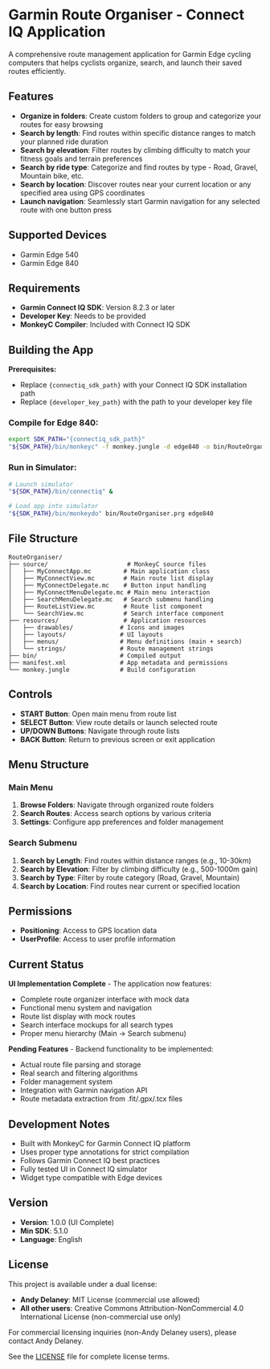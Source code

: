 # Garmin Route Organiser - Connect IQ Application

A comprehensive route management application for Garmin Edge cycling computers that helps cyclists organize, search, and launch their saved routes efficiently.

## Features

- **Organize in folders**: Create custom folders to group and categorize your routes for easy browsing
- **Search by length**: Find routes within specific distance ranges to match your planned ride duration
- **Search by elevation**: Filter routes by climbing difficulty to match your fitness goals and terrain preferences
- **Search by ride type**: Categorize and find routes by type - Road, Gravel, Mountain bike, etc.
- **Search by location**: Discover routes near your current location or any specified area using GPS coordinates
- **Launch navigation**: Seamlessly start Garmin navigation for any selected route with one button press

## Supported Devices

- Garmin Edge 540
- Garmin Edge 840

## Requirements

- **Garmin Connect IQ SDK**: Version 8.2.3 or later
- **Developer Key**: Needs to be provided
- **MonkeyC Compiler**: Included with Connect IQ SDK

## Building the App

**Prerequisites:**
- Replace `{connectiq_sdk_path}` with your Connect IQ SDK installation path
- Replace `{developer_key_path}` with the path to your developer key file

### Compile for Edge 840:
```bash
export SDK_PATH="{connectiq_sdk_path}"
"${SDK_PATH}/bin/monkeyc" -f monkey.jungle -d edge840 -o bin/RouteOrganiser.prg -y {developer_key_path}
```

### Run in Simulator:
```bash
# Launch simulator
"${SDK_PATH}/bin/connectiq" &

# Load app into simulator
"${SDK_PATH}/bin/monkeydo" bin/RouteOrganiser.prg edge840
```

## File Structure

```
RouteOrganiser/
├── source/                      # MonkeyC source files
│   ├── MyConnectApp.mc         # Main application class
│   ├── MyConnectView.mc        # Main route list display
│   ├── MyConnectDelegate.mc    # Button input handling
│   ├── MyConnectMenuDelegate.mc # Main menu interaction
│   ├── SearchMenuDelegate.mc   # Search submenu handling
│   ├── RouteListView.mc        # Route list component
│   └── SearchView.mc           # Search interface component
├── resources/                  # Application resources
│   ├── drawables/             # Icons and images
│   ├── layouts/               # UI layouts
│   ├── menus/                 # Menu definitions (main + search)
│   └── strings/               # Route management strings
├── bin/                       # Compiled output
├── manifest.xml               # App metadata and permissions
└── monkey.jungle              # Build configuration
```

## Controls

- **START Button**: Open main menu from route list
- **SELECT Button**: View route details or launch selected route
- **UP/DOWN Buttons**: Navigate through route lists
- **BACK Button**: Return to previous screen or exit application

## Menu Structure

### Main Menu
1. **Browse Folders**: Navigate through organized route folders
2. **Search Routes**: Access search options by various criteria
3. **Settings**: Configure app preferences and folder management

### Search Submenu
1. **Search by Length**: Find routes within distance ranges (e.g., 10-30km)
2. **Search by Elevation**: Filter by climbing difficulty (e.g., 500-1000m gain)
3. **Search by Type**: Filter by route category (Road, Gravel, Mountain)
4. **Search by Location**: Find routes near current or specified location

## Permissions

- **Positioning**: Access to GPS location data
- **UserProfile**: Access to user profile information

## Current Status

**UI Implementation Complete** - The application now features:
- Complete route organizer interface with mock data
- Functional menu system and navigation
- Route list display with mock routes
- Search interface mockups for all search types
- Proper menu hierarchy (Main → Search submenu)

**Pending Features** - Backend functionality to be implemented:
- Actual route file parsing and storage
- Real search and filtering algorithms
- Folder management system
- Integration with Garmin navigation API
- Route metadata extraction from .fit/.gpx/.tcx files

## Development Notes

- Built with MonkeyC for Garmin Connect IQ platform
- Uses proper type annotations for strict compilation
- Follows Garmin Connect IQ best practices
- Fully tested UI in Connect IQ simulator
- Widget type compatible with Edge devices

## Version

- **Version**: 1.0.0 (UI Complete)
- **Min SDK**: 5.1.0
- **Language**: English

## License

This project is available under a dual license:

- **Andy Delaney**: MIT License (commercial use allowed)
- **All other users**: Creative Commons Attribution-NonCommercial 4.0 International License (non-commercial use only)

For commercial licensing inquiries (non-Andy Delaney users), please contact Andy Delaney.

See the [LICENSE](LICENSE) file for complete license terms.
